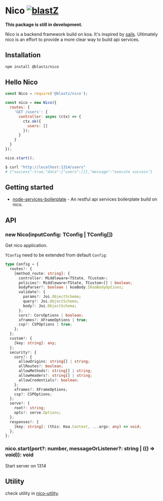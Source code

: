 # Nico [![blastZ](https://circleci.com/gh/blastZ/nico.svg?style=svg)](https://circleci.com/gh/blastZ/nico)

**This package is still in development.**

Nico is a backend framework build on koa. It's inspired by [sails](https://github.com/balderdashy/sails). Ultimately nico is an effort to provide a more clear way to build api services.

## Installation

```bash
npm install @blastz/nico
```

## Hello Nico

```js
const Nico = require('@blastz/nico');

const nico = new Nico({
  routes: {
    'GET /users': {
      controller: async (ctx) => {
        ctx.ok({
          users: []
        });
      }
    }
  }
});

nico.start();
```

```bash
$ curl "http://localhost:1314/users"
# {"success":true,"data":{"users":[]},"message":"execute success"}
```

## Getting started

- [node-services-boilerplate](https://github.com/blastZ/node-services-boilerplate) - An restful api services boilerplate build on nico.

## API

### new Nico(inputConfig: TConfig | TConfig[])

Get nico application.

`TConfig` need to be extended from default `Config`:

```ts
type Config = {
  routes?: {
    [method_route: string]: {
      controller: Middleware<TState, TCustom>;
      policies?: Middleware<TState, TCustom>[] | boolean;
      bodyParser?: boolean | koaBody.IKoaBodyOptions;
      validate?: {
        params?: Joi.ObjectSchema;
        query?: Joi.ObjectSchema;
        body?: Joi.ObjectSchema;
      };
      cors?: CorsOptions | boolean;
      xframes?: XFrameOptions | true;
      csp?: CSPOptions | true;
    };
  };
  custom?: {
    [key: string]: any;
  };
  security?: {
    cors?: {
      allowOrigins: string[] | string;
      allRoutes?: boolean;
      allowMethods?: string[] | string;
      allowHeaders?: string[] | string;
      allowCredentials?: boolean;
    };
    xframes?: XFrameOptions;
    csp?: CSPOptions;
  };
  serve?: {
    root?: string;
    opts?: serve.Options;
  };
  responses?: {
    [key: string]: (this: Koa.Context, ...args: any) => void;
  };
};
```

### nico.start(port?: number, messageOrListener?: string | (() => void)): void

Start server on 1314

## Utility

check utility in [nico-utility](https://github.com/blastZ/nico-utility).
